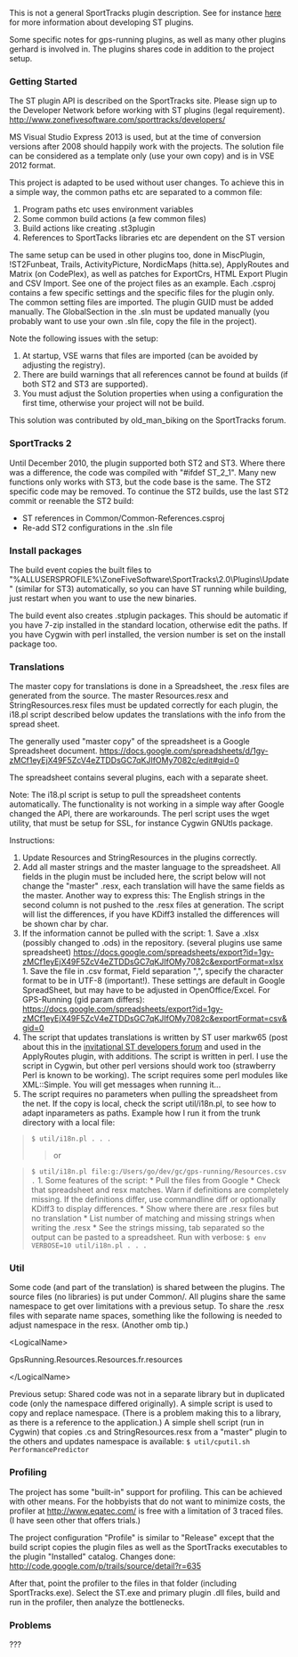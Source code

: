 

This is not a general SportTracks plugin description. See for instance [here](http://www.zonefivesoftware.com/SportTracks/Forums/viewtopic.php?t=4828) for more information about developing ST plugins.

Some specific notes for gps-running plugins, as well as many other plugins gerhard is involved in. The plugins shares code in addition to the project setup.

### Getting Started ###
The ST plugin API is described on the SportTracks site. Please sign up to the Developer Network before working with ST plugins (legal requirement).
http://www.zonefivesoftware.com/sporttracks/developers/

MS Visual Studio Express 2013 is used, but at the time of conversion versions after 2008 should happily work with the projects. The solution file can be considered as a template only (use your own copy) and is in VSE 2012 format.

This project is adapted to be used without user changes. To achieve this in a simple way, the common paths etc are separated to a common file:
  1. Program paths etc uses environment variables
  1. Some common build actions (a few common files)
  1. Build actions like creating .st3plugin
  1. References to SportTacks libraries etc are dependent on the ST version

The same setup can be used in other plugins too, done in MiscPlugin, !ST2Funbeat, Trails, ActivityPicture, NordicMaps (hitta.se), ApplyRoutes and Matrix (on CodePlex), as well as patches for ExportCrs, HTML Export Plugin and CSV Import. See one of the project files as an example.
Each .csproj contains a few specific settings and the specific files for the plugin only. The common setting files are imported.
The plugin GUID must be added manually. The GlobalSection in the .sln must be updated manually (you probably want to use your own .sln file, copy the file in the project).

Note the following issues with the setup:
  1. At startup, VSE warns that files are imported (can be avoided by adjusting the registry).
  1. There are build warnings that all references cannot be found at builds (if both ST2 and ST3 are supported).
  1. You must adjust the Solution properties when using a configuration the first time, otherwise your project will not be build.

This solution was contributed by old\_man\_biking on the SportTracks forum.

### SportTracks 2 ###
Until December 2010, the plugin supported both ST2 and ST3. Where there was a difference, the code was compiled with "#ifdef ST\_2\_1". Many new functions only works with ST3, but the code base is the same.
The ST2 specific code may be removed. To continue the ST2 builds, use the last ST2 commit or reenable the ST2 build:
  * ST references in Common/Common-References.csproj
  * Re-add ST2 configurations in the .sln file

### Install packages ###
The build event copies the built files to "%ALLUSERSPROFILE%\ZoneFiveSoftware\SportTracks\2.0\Plugins\Update" (similar for ST3) automatically, so you can have ST running while building, just restart when you want to use the new binaries.

The build event also creates .stplugin packages. This should be automatic if you have 7-zip installed in the standard location, otherwise edit the paths. If you have Cygwin with perl installed, the version number is set on the install package too.

### Translations ###
The master copy for translations is done in a Spreadsheet, the .resx files are generated from the source. The master Resources.resx and StringResources.resx files must be updated correctly for each plugin, the i18.pl script described below updates the translations with the info from the spread sheet.

The generally used "master copy" of the spreadsheet is a Google Spreadsheet document.
https://docs.google.com/spreadsheets/d/1gy-zMCf1eyEjX49F5ZcV4eZTDDsGC7qKJIfOMy7082c/edit#gid=0

The spreadsheet contains several plugins, each with a separate sheet.

Note: The i18.pl script is setup to pull the spreadsheet contents automatically. The functionality is not working in a simple way after Google changed the API, there are workarounds. The perl script uses the wget utility, that must be setup for SSL, for instance Cygwin GNUtls package.

Instructions:
  1. Update Resources and StringResources in the plugins correctly.
  1. Add all master strings and the master language to the spreadsheet. All fields in the plugin must be included here, the script below will not change the "master" .resx, each translation will have the same fields as the master. Another way to express this: The English strings in the second column is not pushed to the .resx files at generation. The script will list the differences, if you have KDiff3 installed the differences will be shown char by char.
  1. If the information cannot be pulled with the script:
    1. Save a .xlsx (possibly changed to .ods) in the repository. (several plugins use same spreadsheet) https://docs.google.com/spreadsheets/export?id=1gy-zMCf1eyEjX49F5ZcV4eZTDDsGC7qKJIfOMy7082c&exportFormat=xlsx
    1. Save the file in .csv format, Field separation ",", specify the character format to be in UTF-8 (important!). These settings are default in Google SpreadSheet, but may have to be adjusted in OpenOffice/Excel. For GPS-Running (gid param differs): https://docs.google.com/spreadsheets/export?id=1gy-zMCf1eyEjX49F5ZcV4eZTDDsGC7qKJIfOMy7082c&exportFormat=csv&gid=0
  1. The script that updates translations is written by ST user markw65 (post about this in the [invitational ST developers forum](http://www.zonefivesoftware.com/SportTracks/Forums/viewtopic.php?p=34501#34501) and used in the ApplyRoutes plugin, with additions. The script is written in perl. I use the script in Cygwin, but other perl versions should work too (strawberry Perl is known to be working). The script requires some perl modules like XML::Simple. You will get messages when running it...
  1. The script requires no parameters when pulling the spreadsheet from the net. If the copy is local, check the script util/i18n.pl, to see how to adapt inparameters as paths. Example how I run it from the trunk directory with a local file:
> `$ util/i18n.pl . . .`
> > or

> `$ util/i18n.pl file:g:/Users/go/dev/gc/gps-running/Resources.csv .`
    1. Some features of the script:
      * Pull the files from Google
      * Check that spreadsheet and resx matches. Warn if definitions are completely missing. If the definitions differ, use commandline diff or optionally KDiff3 to display differences.
      * Show where there are .resx files but no translation
      * List number of matching and missing strings when writing the .resx
      * See the strings missing, tab separated so the output can be pasted to a spreadsheet. Run with verbose: `$ env VERBOSE=10 util/i18n.pl . . .`

### Util ###
Some code (and part of the translation) is shared between the plugins. The source files (no libraries)  is put under Common/.
All plugins share the same namespace to get over limitations with a previous setup. To share the .resx files with separate name spaces, something like the following is needed to adjust namespace in the resx. (Another omb tip.)
> 

&lt;LogicalName&gt;

GpsRunning.Resources.Resources.fr.resources

&lt;/LogicalName&gt;



Previous setup: Shared code was not in a separate library but in duplicated code (only the namespace differed originally). A simple script is used to copy and replace namespace. (There is a problem making this to a library, as there is a reference to the application.) A simple shell script (run in Cygwin) that copies .cs and StringResources.resx from a "master" plugin to the others and updates namespace is available:
`$ util/cputil.sh PerformancePredictor`

### Profiling ###
The project has some "built-in" support for profiling. This can be achieved with other means.
For the hobbyists that do not want to minimize costs, the profiler at http://www.eqatec.com/ is free with a limitation of 3 traced files. (I have seen other that offers trials.)

The project configuration "Profile" is similar to "Release" except that the build script copies the plugin files as well as the SportTracks executables to the plugin "Installed" catalog.
Changes done:
http://code.google.com/p/trails/source/detail?r=635

After that, point the profiler to the files in that folder (including SportTracks.exe). Select the ST.exe and primary plugin .dll files, build and run in the profiler, then analyze the bottlenecks.

### Problems ###
???